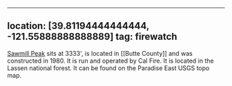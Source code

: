 
---
location: [39.81194444444444, -121.55888888888889]
tag: firewatch
---

[Sawmill Peak](http://www.peakbagging.com/CALookoutPhotos/SawmillPeak.html) sits at 3333', is located in [[Butte County]] and was constructed in 1980. It is run and operated by Cal Fire. It is located in the Lassen national forest. It can be found on the Paradise East USGS topo map.
